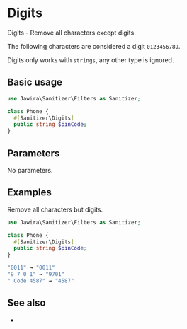 # Digits

Digits - Remove all characters except digits.

The following characters are considered a digit `0123456789`.

Digits only works with `strings`, any other type is ignored.

## Basic usage

```php
use Jawira\Sanitizer\Filters as Sanitizer;

class Phone {
  #[Sanitizer\Digits]
  public string $pinCode;
}
```

## Parameters

No parameters.

## Examples

Remove all characters but digits.

```php
use Jawira\Sanitizer\Filters as Sanitizer;

class Phone {
  #[Sanitizer\Digits]
  public string $pinCode;
}
```

```php
"0011" → "0011"
"9 7 0 1" → "9701"
" Code 4587" → "4587"
```

## See also

-
